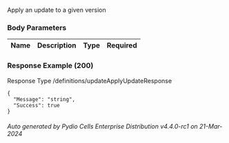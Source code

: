 






 
Apply an update to a given version  


### Body Parameters

Name | Description | Type | Required
---|---|---|---






### Response Example (200)
Response Type /definitions/updateApplyUpdateResponse

```
{
  "Message": "string",
  "Success": true
}
```




###### Auto generated by Pydio Cells Enterprise Distribution v4.4.0-rc1 on 21-Mar-2024
